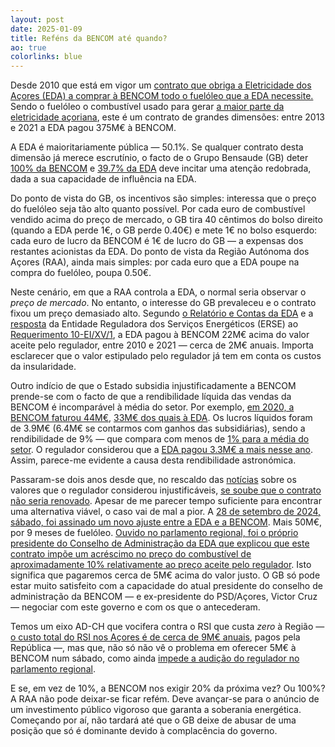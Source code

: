 ```yaml
---
layout: post
date: 2025-01-09
title: Reféns da BENCOM até quando?
ao: true
colorlinks: blue
---
```


Desde 2010 que está em vigor um [contrato que obriga a Eletricidade dos Açores (EDA) a comprar à BENCOM todo o fuelóleo que a EDA necessite.](http://base.alra.pt:82/Doc_Req/XIIrequeresp176.pdf) Sendo o fuelóleo o combustível usado para gerar [a maior parte da eletricidade açoriana](https://www.eda.pt/EDA/Paginas/ProducaoEnergia.aspx), este é um contrato de grandes dimensões: entre 2013 e 2021 a EDA pagou 375M€ à BENCOM.

A EDA é maioritariamente pública — 50.1%. Se qualquer contrato desta dimensão já merece escrutínio, o facto de o Grupo Bensaude (GB) deter [100% da BENCOM](https://www.bencom.pt/pt/empresa/) e [39.7% da EDA](https://www.eda.pt/EDA/Paginas/Acionistas.aspx) deve incitar uma atenção redobrada, dada a sua capacidade de influência na EDA.

Do ponto de vista do GB, os incentivos são simples: interessa que o preço do fuelóleo seja tão alto quanto possível. Por cada euro de combustível vendido acima do preço de mercado, o GB tira 40 cêntimos do bolso direito (quando a EDA perde 1€, o GB perde 0.40€) e mete 1€ no bolso esquerdo: cada euro de lucro da BENCOM é 1€ de lucro do GB — a expensas dos restantes acionistas da EDA.
Do ponto de vista da Região Autónoma dos Açores (RAA), ainda mais simples: por cada euro que a EDA poupe na compra do fuelóleo, poupa 0.50€.

Neste cenário, em que a RAA controla a EDA, o normal seria observar o _preço de mercado_. No entanto, o interesse do GB prevaleceu e o contrato fixou um preço demasiado alto. Segundo [o Relatório e Contas da EDA](https://www.eda.pt/Mediateca/Publicacoes/Lists/RelatrioseContas/Attachments/22/RC%20EDA%202021.pdf) e a [resposta](https://app.parlamento.pt/webutils/docs/doc.pdf?path=6148523063484d364c793968636d356c6443397a6158526c63793959566b786c5a79394562324e31625756756447397a554756795a3356756447467a556d5678645756796157316c626e527663793878553077764e5455344e5441355a4449745a6d4e68595330304e7a63354c5467335a544d744e546b325a6d597a4e6d4535596a41334c6e426b5a673d3d&fich=558509d2-fcaa-4779-87e3-596ff36a9b07.pdf&Inline=true) da Entidade Reguladora dos Serviços Energéticos (ERSE) ao [Requerimento 10-EI/XV/1](https://www.parlamento.pt/ActividadeParlamentar/Paginas/DetalhePerguntaRequerimento.aspx?BID=123572), a EDA pagou à BENCOM 22M€ acima do valor aceite pelo regulador, entre 2010 e 2021 — cerca de 2M€ anuais. Importa esclarecer que o valor estipulado pelo regulador já tem em conta os custos da insularidade.

Outro indício de que o Estado subsidia injustificadamente a BENCOM prende-se com o facto de que a rendibilidade líquida das vendas da BENCOM é incomparável à média do setor. Por exemplo, [em 2020, a BENCOM faturou 44M€](https://infotrust.pt/empresa/?id=bencom-armazenagem-e-comercio-de-combustiveis-sa), [33M€ dos quais à EDA](https://app.parlamento.pt/webutils/docs/doc.pdf?path=VrDtH6G5n5TrtwS0s1wLp4jqVbuDiikLUIpQz%252fItUCTcAnifnQepaZFReVER%252bq1iXSCcHY56gh3%252fDQuGWQ7glK1Ewv28Xn9JNDTMVR39m%252fvBbNQ773Vk5RakfAtcDPm0Ku3jas5PC0wbOBbS8j4BX8nbTjg63Ny4B4mlkA8kw8qTKdXUbfX2zqvhBDTSyVnp3InZ68aYJACykowhg8EW%252fNhxD5RN73UQcwzckSJjNZKR9gSsfA23urpIf8bJKB%252bVuBPlTHtAS55lPoBlFDXiMmIda0uWHD5FVQ2h4JkFgzTwcOZNxzxFFkU%252fVKQyQKc%252bqsYwJDvuco96hIl56d1apHgJ0dM6%252f4Tz3KjutzRCp%252bn3lDMiNY5MU0lIo3Iy2JvP0DLBVpwyfhz1W1TI%252fvNQjw%253d%253d&fich=558509d2-fcaa-4779-87e3-596ff36a9b07.pdf&Inline=true). Os lucros líquidos foram de 3.9M€ (6.4M€ se contarmos com ganhos das subsidiárias), sendo a rendibilidade de 9% — que compara com menos de [1% para a média do setor](https://infotrust.pt/empresa/?id=bencom-armazenagem-e-comercio-de-combustiveis-sa). O regulador considerou que a [EDA pagou 3.3M€ a mais nesse ano](https://app.parlamento.pt/webutils/docs/doc.pdf?path=VrDtH6G5n5TrtwS0s1wLp4jqVbuDiikLUIpQz%252fItUCTcAnifnQepaZFReVER%252bq1iXSCcHY56gh3%252fDQuGWQ7glK1Ewv28Xn9JNDTMVR39m%252fvBbNQ773Vk5RakfAtcDPm0Ku3jas5PC0wbOBbS8j4BX8nbTjg63Ny4B4mlkA8kw8qTKdXUbfX2zqvhBDTSyVnp3InZ68aYJACykowhg8EW%252fNhxD5RN73UQcwzckSJjNZKR9gSsfA23urpIf8bJKB%252bVuBPlTHtAS55lPoBlFDXiMmIda0uWHD5FVQ2h4JkFgzTwcOZNxzxFFkU%252fVKQyQKc%252bqsYwJDvuco96hIl56d1apHgJ0dM6%252f4Tz3KjutzRCp%252bn3lDMiNY5MU0lIo3Iy2JvP0DLBVpwyfhz1W1TI%252fvNQjw%253d%253d&fich=558509d2-fcaa-4779-87e3-596ff36a9b07.pdf&Inline=true). Assim, parece-me evidente a causa desta rendibilidade astronómica.

Passaram-se dois anos desde que, no rescaldo das [notícias](https://www.acorianooriental.pt/pagina/edicao-impressa/2022-12-10/artigo/335926) sobre os valores que o regulador considerou injustificáveis, [se soube que o contrato não seria renovado](http://base.alra.pt:82/4DACTION/w_pesquisa_registo/4/7684). Apesar de me parecer tempo suficiente para encontrar uma alternativa viável, o caso vai de mal a pior. A [28 de setembro de 2024, sábado, foi assinado um novo ajuste entre a EDA e a BENCOM](https://www.base.gov.pt/Base4/pt/detalhe/?type=contratos&id=10942305). Mais 50M€, por 9 meses de fuelóleo. [Ouvido no parlamento regional, foi o próprio presidente do Conselho de Administração da EDA que explicou que este contrato impõe um acréscimo no preço do combustível de aproximadamente 10% relativamente ao preço aceite pelo regulador](https://acores.bloco.org/noticias/psd-e-chega-rejeitam-audicao-da-erse-e-impedem-escrutinio-sobre-ajuste-direto-de-50-milhoes). Isto significa que pagaremos cerca de 5M€ acima do valor justo.
O GB só pode estar muito satisfeito com a capacidade do atual presidente do conselho de administração da BENCOM — e ex-presidente do PSD/Açores, Victor Cruz — negociar com este governo e com os que o antecederam.

Temos um eixo AD-CH que vocifera contra o RSI que custa _zero_ à Região — [o custo total do RSI nos Açores é de cerca de 9M€ anuais](https://web.archive.org/web/20241224111829/https://www.seg-social.pt/estatisticas-detalhe/-/asset_publisher/GzVIhCL9jqf9/content/rendimento-social-de-inserc-8), pagos pela República —, mas que, não só não vê o problema em oferecer 5M€ à BENCOM num sábado, como ainda [impede a audição do regulador no parlamento regional](https://www.acorianooriental.pt/pagina/edicao-impressa/2024-12-07/artigo/367965).

E se, em vez de 10%, a BENCOM nos exigir 20% da próxima vez? Ou 100%? A RAA não pode deixar-se ficar refém. Deve avançar-se para o anúncio de um investimento público vigoroso que garanta a soberania energética. Começando por aí, não tardará até que o GB deixe de abusar de uma posição que só é dominante devido à complacência do governo.

